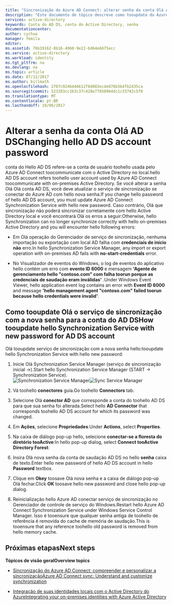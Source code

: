 ```yaml
---
title: "Sincronização do Azure AD Connect: alterar senha da conta Olá AD DS | Microsoft Docs"
description: "Este documento de tópico descreve como tooupdate do Azure AD Connect após a senha de saudação da conta de saudação AD DS é alterada."
services: active-directory
keywords: Conta do AD DS, conta do Active Directory, senha
documentationcenter: 
author: cychua
manager: femila
editor: 
ms.assetid: 76b19162-8b16-4960-9e22-bd64e6675ecc
ms.service: active-directory
ms.workload: identity
ms.tgt_pltfrm: na
ms.devlang: na
ms.topic: article
ms.date: 07/12/2017
ms.author: billmath
ms.openlocfilehash: 2707c9246446612f8d083ecde876b3b4fb2435ca
ms.sourcegitcommit: 523283cc1b3c37c428e77850964dc1c33742c5f0
ms.translationtype: MT
ms.contentlocale: pt-BR
ms.lasthandoff: 10/06/2017
---
```

# <a name="changing-hello-ad-ds-account-password"></a><span data-ttu-id="4058d-104">Alterar a senha da conta Olá AD DS</span><span class="sxs-lookup"><span data-stu-id="4058d-104">Changing hello AD DS account password</span></span>
<span data-ttu-id="4058d-105">conta do Hello AD DS refere-se a conta de usuário toohello usada pelo Azure AD Connect toocommunicate com o Active Directory no local.</span><span class="sxs-lookup"><span data-stu-id="4058d-105">hello AD DS account refers toohello user account used by Azure AD Connect toocommunicate with on-premises Active Directory.</span></span> <span data-ttu-id="4058d-106">Se você alterar a senha Olá Olá conta AD DS, você deve atualizar o serviço de sincronização se conectar do Azure AD com hello nova senha.</span><span class="sxs-lookup"><span data-stu-id="4058d-106">If you change hello password of hello AD DS account, you must update Azure AD Connect Synchronization Service with hello new password.</span></span> <span data-ttu-id="4058d-107">Caso contrário, Olá que sincronização não poderá sincronizar corretamente com hello Active Directory local e você encontrará Olá os erros a seguir:</span><span class="sxs-lookup"><span data-stu-id="4058d-107">Otherwise, hello Synchronization can no longer synchronize correctly with hello on-premises Active Directory and you will encounter hello following errors:</span></span>

* <span data-ttu-id="4058d-108">Em Olá operação do Gerenciador de serviço de sincronização, nenhuma importação ou exportação com local AD falha com **credenciais de início não** erro.</span><span class="sxs-lookup"><span data-stu-id="4058d-108">In hello Synchronization Service Manager, any import or export operation with on-premises AD fails with **no-start-credentials** error.</span></span>

* <span data-ttu-id="4058d-109">No Visualizador de eventos do Windows, o log de eventos do aplicativo hello contém um erro com **evento ID 6000** e mensagem **'Agente de gerenciamento hello "contoso.com" com falha toorun porque as credenciais de saudação eram inválidas'** .</span><span class="sxs-lookup"><span data-stu-id="4058d-109">Under Windows Event Viewer, hello application event log contains an error with **Event ID 6000** and message **'hello management agent "contoso.com" failed toorun because hello credentials were invalid'**.</span></span>


## <a name="how-tooupdate-hello-synchronization-service-with-new-password-for-ad-ds-account"></a><span data-ttu-id="4058d-110">Como tooupdate Olá o serviço de sincronização com a nova senha para a conta do AD DS</span><span class="sxs-lookup"><span data-stu-id="4058d-110">How tooupdate hello Synchronization Service with new password for AD DS account</span></span>
<span data-ttu-id="4058d-111">Olá tooupdate serviço de sincronização com a nova senha hello:</span><span class="sxs-lookup"><span data-stu-id="4058d-111">tooupdate hello Synchronization Service with hello new password:</span></span>

1. <span data-ttu-id="4058d-112">Inicie Olá Synchronization Service Manager (serviço de sincronização inicial →).</span><span class="sxs-lookup"><span data-stu-id="4058d-112">Start hello Synchronization Service Manager (START → Synchronization Service).</span></span>
</br><span data-ttu-id="4058d-113">![Synchronization Service Manager](./media/active-directory-aadconnectsync-service-manager-ui/startmenu.png)</span><span class="sxs-lookup"><span data-stu-id="4058d-113">![Sync Service Manager](./media/active-directory-aadconnectsync-service-manager-ui/startmenu.png)</span></span>  

2. <span data-ttu-id="4058d-114">Vá toohello **conectores** guia.</span><span class="sxs-lookup"><span data-stu-id="4058d-114">Go toohello **Connectors** tab.</span></span>

3. <span data-ttu-id="4058d-115">Selecione Olá **conector AD** que corresponde a conta do toohello AD DS para que sua senha foi alterada.</span><span class="sxs-lookup"><span data-stu-id="4058d-115">Select hello **AD Connector** that corresponds toohello AD DS account for which its password was changed.</span></span>

4. <span data-ttu-id="4058d-116">Em **Ações**, selecione **Propriedades**.</span><span class="sxs-lookup"><span data-stu-id="4058d-116">Under **Actions**, select **Properties**.</span></span>

5. <span data-ttu-id="4058d-117">Na caixa de diálogo pop-up hello, selecione **conectar-se a floresta do diretório tooActive**:</span><span class="sxs-lookup"><span data-stu-id="4058d-117">In hello pop-up dialog, select **Connect tooActive Directory Forest**:</span></span>

6. <span data-ttu-id="4058d-118">Insira Olá nova senha da conta de saudação AD DS no hello **senha** caixa de texto.</span><span class="sxs-lookup"><span data-stu-id="4058d-118">Enter hello new password of hello AD DS account in hello **Password** textbox.</span></span>

7. <span data-ttu-id="4058d-119">Clique em **Okey** toosave Olá nova senha e a caixa de diálogo pop-up Olá fechar.</span><span class="sxs-lookup"><span data-stu-id="4058d-119">Click **OK** toosave hello new password and close hello pop-up dialog.</span></span>

8. <span data-ttu-id="4058d-120">Reinicialização hello Azure AD conectar serviço de sincronização no Gerenciador de controle de serviço do Windows.</span><span class="sxs-lookup"><span data-stu-id="4058d-120">Restart hello Azure AD Connect Synchronization Service under Windows Service Control Manager.</span></span> <span data-ttu-id="4058d-121">Isso é tooensure que qualquer senha antiga de toohello de referência é removida do cache de memória de saudação.</span><span class="sxs-lookup"><span data-stu-id="4058d-121">This is tooensure that any reference toohello old password is removed from hello memory cache.</span></span>

## <a name="next-steps"></a><span data-ttu-id="4058d-122">Próximas etapas</span><span class="sxs-lookup"><span data-stu-id="4058d-122">Next steps</span></span>
<span data-ttu-id="4058d-123">**Tópicos de visão geral**</span><span class="sxs-lookup"><span data-stu-id="4058d-123">**Overview topics**</span></span>

* [<span data-ttu-id="4058d-124">Sincronização do Azure AD Connect: compreender e personalizar a sincronização</span><span class="sxs-lookup"><span data-stu-id="4058d-124">Azure AD Connect sync: Understand and customize synchronization</span></span>](active-directory-aadconnectsync-whatis.md)

* [<span data-ttu-id="4058d-125">Integração de suas identidades locais com o Active Directory do Azure</span><span class="sxs-lookup"><span data-stu-id="4058d-125">Integrating your on-premises identities with Azure Active Directory</span></span>](active-directory-aadconnect.md)
